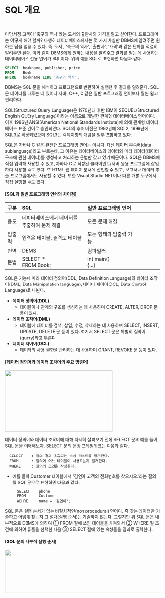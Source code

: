 # SQL 개요
<br/>

마당서점 고객이 '축구의 역사'라는 도서의 출판사와 가격을 알고 싶어한다. 프로그래머는 어떻게 해야 할까?
다행히 데이터베이스에서는 몇 가지 사실만 DBMS에 알려주면 원하는 답을 얻을 수 있다. 즉 '도서', '축구의 역사', '출판사', '가격'과 같은 단어를 적절히 알려주면 된다.
이와 같이 DBMS에게 원하는 내용을 알려주고 결과를 얻는 데 사용하는 데이터베이스 전용 언어가 SQL이다. 위의 예를 SQL로 표현하면 다음과 같다.

```SQL
SELECT  bookname, publisher, price
FROM    Book
WHERE   bookname LIKE '축구의 역사';
```

DBMS는 SQL 문을 해석하고 프로그램으로 변환하여 실행한 후 결과를 알려준다. SQL은 데이터를 다루는 데 있어서 자바, C++, C 같은 일반 프로그래밍 언어보다 훨씬 쉽고 편리하다.

SQL(Structured Query Language)은 1970년대 후반 IBM이 SEQUEL(Structured English QUEry Language)이라는 이름으로 개발한 관계형 데이터베이스 언어이다.
이후 1986년 ANSI(American National Standards Institute)에 의해 관계형 데이터베이스 표준 언어로 승인되었다.
SQL의 후속 버전은 1992년에 SQL2, 1999년에 SQL3로 확장되었으며 SQL3는 객체지향의 개념을 일부 포함하고 있다.

SQL은 자바나 C 같은 완전한 프로그래밍 언어는 아니다.
대신 데이터 부속어(data sublanguage)라고 부르는데, 그 이유는 데이터베이스의 데이터와 메타 데이터(데이터 구조에 관한 데이터)를 생성하고 처리하는 문법만 갖고 있기 때문이다.
SQL은 DBMS에 직접 입력해 사용할 수 있고, 자바나 C로 작성된 클라이언트/서버 응용 프로그램에 삽입하여 사용할 수도 있다.
또 HTML 웹 페이지 문서에 삽입할 수 있고, 보고서나 데이터 추출 프로그램에서도 사용할 수 있다. 또한 Visual Studio.NET이나 다른 개발 도구에서 직접 실행할 수도 있다.

#### [SQL과 일반 프로그래밍 언어의 차이점]
|구분|SQL|일반 프로그래밍 언어|
|:---|:---|:---|
|용도|데이터베이스에서 데이터를 추출하여 문제 해결|모든 문제 해결|
|입출력|입력은 테이블, 출력도 테이블|모든 형태의 입출력 가능&nbsp;&nbsp;&nbsp;&nbsp;&nbsp;&nbsp;&nbsp;&nbsp;&nbsp;&nbsp;&nbsp;&nbsp;&nbsp;&nbsp;&nbsp;&nbsp;&nbsp;&nbsp;&nbsp;&nbsp;&nbsp;&nbsp;&nbsp;&nbsp;&nbsp;&nbsp;&nbsp;&nbsp;&nbsp;&nbsp;&nbsp;|
|번역|DBMS|컴파일러|
|문법|SELECT *<br/>FROM  Book;|int main()<br/>{...}|

SQL은 기능에 따라 데이터 정의어(DDL, Data Definition Language)와 데이터 조작어(DML, Data Manipulation language), 데이터 제어어(DCL, Data Control Language)로 나뉜다.
- **데이터 정의어(DDL)**
    - 테이블이나 관계의 구조를 생성하는 데 사용하며 CREATE, ALTER, DROP 문 등이 있다.
- **데이터 조작어(DML)**
    - 테이블에 데이터를 검색, 삽입, 수정, 삭제하는 데 사용하며 SELECT, INSERT, UPDATE, DELETE 문 등이 있다. 여기서 SELECT 문은 특별히 질의어(query)라고 부른다.
- **데이터 제어어(DCL)**
    - 데이터의 사용 권한을 관리하는 데 사용하며 GRANT, REVOKE 문 등이 있다.

#### [데이터 정의어와 데이터 조작어의 주요 명령어]
<img src="https://github.com/silxbro/cs-study/assets/142463332/2756d359-3431-4d6d-a2a0-6925937fbec6" width="350" height="200"/><br/>

데이터 정의어와 데이터 조작어에 대해 자세히 살펴보기 전에 SELECT 문의 예를 들어 SQL 문을 이해해보자. SELECT 문의 문장 프레임워크는 다음과 같다.
```
  SELECT    : 질의 결과 추출되는 속성 리스트를 열거한다.
  FROM      : 질의에 어느 테이블이 사용되는지 열거한다.
  WHERE     : 질의의 조건을 작성한다.
```
- 예를 들어 Customer 테이블에서 '김연아 고객의 전화번호를 찾으시오.'라는 질의를 SQL 문으로 표현하면 다음과 같다.
  ```
    SELECT    phone
    FROM      Customer
    WEHRE     name = '김연아';
  ```

SQL 문은 실행 순서가 없는 비절차적인(non procedural) 언어다. 즉 찾는 데이터만 기술하고 어떻게 찾는지 그 절차(실행 순서)는 기술하지 않는다.
그렇지만 위 SQL 문은 내부적으로 DBMS에 의하여 ① FROM 절에 쓰인 테이블을 가져와서 ② WHERE 절 조건에 의하여 튜플을 선택한 다음 ③ SELECT 절에 있는 속성들을 결과로 출력한다.

#### [SQL 문의 내부적 실행 순서]
<img src="https://github.com/silxbro/cs-study/assets/142463332/79cd57e6-f2ce-4c0b-ae54-d9f5381f6fba" width="550" height="140"/><br/>
